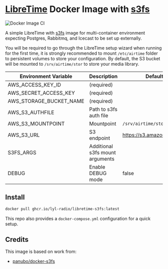 # [LibreTime](https://libretime.org/) Docker Image with [s3fs](https://github.com/s3fs-fuse/s3fs-fuse)
![Docker Image CI](https://github.com/LYL-Radio/libretime-s3fs-docker/workflows/Docker%20Image%20CI/badge.svg)

A simple LibreTime with [s3fs]() image for multi-container environment expecting Postgres, Rabbitmq, and Icecast to be set up externally.

You will be required to go through the LibreTime setup wizard when running for the first time, it is strongly recommended to mount `/etc/airtime` folder to persistent volumes to store your configuration.
By default, the S3 bucket will be mounted to `/srv/airtime/stor` to store your media library.

|Environment Variable|Description|Default|
|---|---|---|
|AWS_ACCESS_KEY_ID|(required)||
|AWS_SECRET_ACCESS_KEY|(required)||
|AWS_STORAGE_BUCKET_NAME|(required)||
|AWS_S3_AUTHFILE|Path to s3fs auth file||
|AWS_S3_MOUNTPOINT|Mountpoint|`/srv/airtime/stor`|
|AWS_S3_URL|S3 endpoint|https://s3.amazonaws.com|
|S3FS_ARGS|Additional s3fs mount arguments||
|DEBUG|Enable DEBUG mode|false|


## Install

```bash
docker pull ghcr.io/lyl-radio/libretime-s3fs:latest
```

This repo also provides a `docker-compose.yml` configuration for a quick setup.

## Credits

This image is based on work from:
- [ panubo/docker-s3fs](https://github.com/panubo/docker-s3fs)
